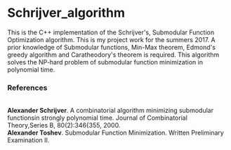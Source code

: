 # Schrijver_algorithm
This is the C++ implementation of the Schrijver's, Submodular Function Optimization algorithm.
This is my project work for the summers 2017. A prior knowledge of Submodular functions, Min-Max theorem, Edmond's greedy algorithm and Caratheodory's theorem is required. This algorithm solves the NP-hard problem of submodular function minimization in polynomial time.</br>

<h3> References </h3></br>
<b>Alexander Schrijver</b>. A combinatorial algorithm minimizing submodular functionsin strongly polynomial time. Journal of Combinatorial Theory,Series B, 80(2):346{355, 2000.</br>
<b>Alexander Toshev</b>. Submodular Function Minimization. Written Preliminary Examination II.</br>
